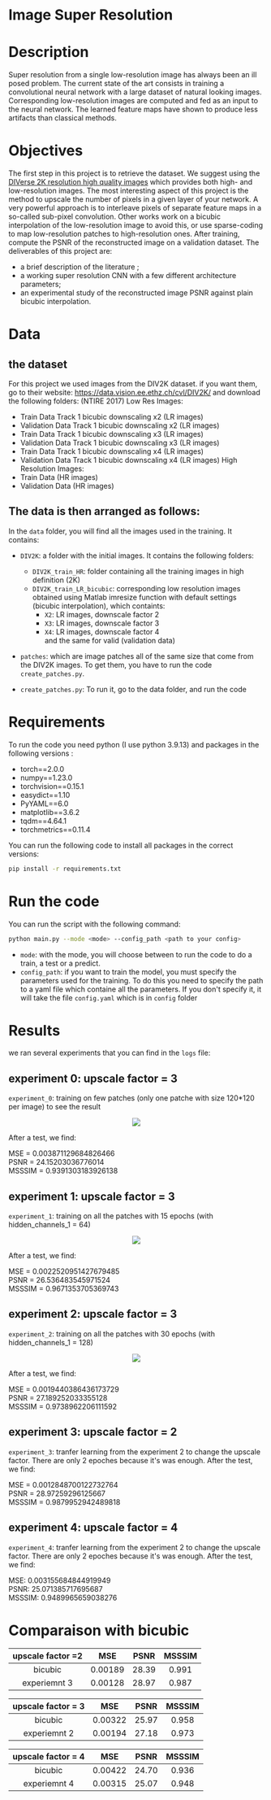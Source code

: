# Image Super Resolution

# Description
Super resolution from a single low-resolution image has always been an ill posed problem. The current state of the art consists in training a convolutional neural network with a large dataset of natural looking images. Corresponding low-resolution images are computed and fed as an input to the neural network. The learned feature maps have shown to produce less artifacts than classical methods.

# Objectives
The first step in this project is to retrieve the dataset. We suggest using the [DIVerse 2K resolution high quality images](https://data.vision.ee.ethz.ch/cvl/DIV2K/) which provides both high- and low-resolution images. The most interesting aspect of this project is the method to upscale the number of pixels in a given layer of your network. A very powerful approach is to interleave pixels of separate feature maps in a so-called sub-pixel convolution. Other works work on a bicubic interpolation of the low-resolution image to avoid this, or use sparse-coding to map low-resolution patches to high-resolution ones. After training, compute the PSNR of the reconstructed image on a validation dataset. The deliverables of this project are: 
- a brief description of the literature ; 
- a working super resolution CNN with a few different architecture parameters; 
- an experimental study of the reconstructed image PSNR against plain bicubic interpolation.

# Data

## the dataset

For this project we used images from the DIV2K dataset. if you want them, go to their website: https://data.vision.ee.ethz.ch/cvl/DIV2K/ and download the following folders:
(NTIRE 2017) Low Res Images:
- Train Data Track 1 bicubic downscaling x2 (LR images)
- Validation Data Track 1 bicubic downscaling x2 (LR images)
- Train Data Track 1 bicubic downscaling x3 (LR images)
- Validation Data Track 1 bicubic downscaling x3 (LR images)
- Train Data Track 1 bicubic downscaling x4 (LR images)
- Validation Data Track 1 bicubic downscaling x4 (LR images)
High Resolution Images:
- Train Data (HR images)
- Validation Data (HR images)


## The data is then arranged as follows:

In the `data` folder, you will find all the images used in the training. It contains:
- `DIV2K`: a folder with the initial images. It contains the following folders:
  - `DIV2K_train_HR`: folder containing all the training images in high definition (2K)
  - `DIV2K_train_LR_bicubic`: corresponding low resolution images obtained using Matlab imresize function with default settings (bicubic interpolation), which containts:
    - `X2`: LR images, downscale factor 2
    - `X3`: LR images, downscale factor 3
    - `X4`: LR images, downscale factor 4\
  and the same for valid (validation data)

- `patches`: which are image patches all of the same size that come from the DIV2K images. To get them, you have to run the code `create_patches.py`.
- `create_patches.py`: To run it, go to the data folder, and run the code



# Requirements

To run the code you need python (I use python 3.9.13) and packages in the following versions :

- torch==2.0.0
- numpy==1.23.0
- torchvision==0.15.1
- easydict==1.10
- PyYAML==6.0
- matplotlib==3.6.2
- tqdm==4.64.1
- torchmetrics==0.11.4

You can run the following code to install all packages in the correct versions:
```bash
pip install -r requirements.txt
```

# Run the code

You can run the script with the following command:
```bash
python main.py --mode <mode> --config_path <path to your config>
```

- `mode`: with the mode, you will choose between to run the code to do a train, a test or a predict.
-  `config_path`: if you want to train the model, you must specify the parameters used for the training. To do this you need to specify the path to a yaml file which containe all the parameters. If you don't specify it, it will take the file `config.yaml` which is in `config` folder

# Results

we ran several experiments that you can find in the  `logs` file:

## experiment 0: upscale factor = 3
`experiment_0`: training on few patches (only one patche with size 120*120 per image) to see the result

<p align="center"><img src=logs/experiment_0/MSE.png><p>

After a test, we find:

MSE = 0.003871129684826466\
PSNR = 24.15203036776014\
MSSSIM = 0.9391303183926138

## experiment 1: upscale factor = 3
`experiment_1`: training on all the patches with 15 epochs (with hidden_channels_1 = 64)

<p align="center"><img src=logs/experiment_1/MSE.png><p>

After a test, we find:

MSE = 0.0022520951427679485\
PSNR = 26.536483545971524\
MSSSIM = 0.9671353705369743

## experiment 2: upscale factor = 3
`experiment_2`: training on all the patches with 30 epochs (with hidden_channels_1 = 128)

<p align="center"><img src=logs/experiment_2/MSE.png><p>

After a test, we find:

MSE = 0.0019440386436173729\
PSNR = 27.189252033355128\
MSSSIM = 0.9738962206111592

## experiment 3: upscale factor = 2
`experiment_3`: tranfer learning from the experiment 2 to change the upscale factor. There are only 2 epoches because it's was enough. After the test, we find: 

MSE = 0.0012848700122732764\
PSNR = 28.97259296125667\
MSSSIM = 0.9879952942489818

## experiment 4: upscale factor = 4
`experiment_4`: tranfer learning from the experiment 2 to change the upscale factor. There are only 2 epoches because it's was enough. After the test, we find: 

MSE: 0.003155684844919949\
PSNR: 25.071385717695687\
MSSSIM: 0.9489965659038276


# Comparaison with bicubic

| upscale factor =2 | MSE | PSNR | MSSSIM |
| :---:   |:-------: | :---:   | :---:   |
| bicubic | 0.00189 | 28.39 | 0.991 |
| experiemnt 3| 0.00128 | 28.97 | 0.987 |

| upscale factor = 3 | MSE | PSNR | MSSSIM |
| :---:   |:-------: | :---:   | :---:   |
| bicubic | 0.00322 | 25.97 | 0.958 |
| experiemnt 2| 0.00194 | 27.18 | 0.973 |

| upscale factor = 4 | MSE | PSNR | MSSSIM |
| :---:   |:-------: | :---:   | :---:   |
| bicubic | 0.00422 | 24.70 | 0.936 |
| experiemnt 4| 0.00315 | 25.07 | 0.948 |
